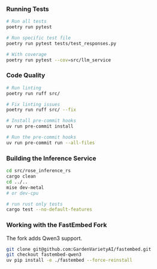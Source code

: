 ### Running Tests

```bash
# Run all tests
poetry run pytest

# Run specific test file
poetry run pytest tests/test_responses.py

# With coverage
poetry run pytest --cov=src/llm_service
```

### Code Quality

```bash
# Run linting
poetry run ruff src/

# Fix linting issues
poetry run ruff src/ --fix

# Install pre-commit hooks
uv run pre-commit install

# Run the pre-commit hooks
uv run pre-commit run --all-files
```

### Building the Inference Service

```bash
cd src/rose_inference_rs
cargo clean
cd ../..
mise dev-metal
# or dev-cpu

# run rust only tests
cargo test --no-default-features
```

### Working with the FastEmbed Fork

The fork adds Qwen3 support.

```bash
git clone git@github.com:GardenVarietyAI/fastembed.git
git checkout fastembed-qwen3
uv pip install -e ./fastembed --force-reinstall
```
